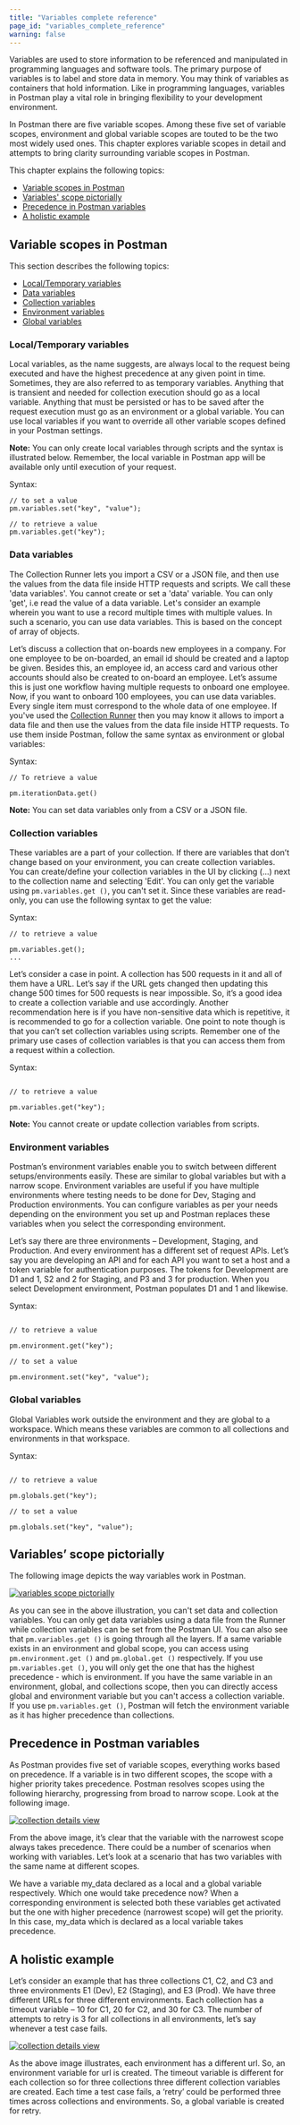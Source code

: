 ```yaml
---
title: "Variables complete reference"
page_id: "variables_complete_reference"
warning: false
---
```


Variables are used to store information to be referenced and manipulated in programming languages and software tools. The primary purpose of variables is to label and store data in memory. You may think of variables as containers that hold information. Like in programming languages, variables in Postman play a vital role in bringing flexibility to your development environment. 

In Postman there are five variable scopes. Among these five set of variable scopes, environment and global variable scopes are touted to be the two most widely used ones. This chapter explores variable scopes in detail and attempts to bring clarity surrounding variable scopes in Postman.

This chapter explains the following topics:

* [Variable scopes in Postman](#variable-scopes-in-postman)
* [Variables' scope pictorially](#variables'-scope-pictorially)
* [Precedence in Postman variables](#precedence-in-postman-variables)
* [A holistic example](#a-holistic-example)

## Variable scopes in Postman

This section describes the following topics:

* [Local/Temporary variables](#local/temporary-variables)
* [Data variables](#data-variables)
* [Collection variables](#collection-variables)
* [Environment variables](#environment-variables)
* [Global variables](#global-variables)

### Local/Temporary variables

Local variables, as the name suggests, are always local to the request being executed and have the highest precedence at any given point in time. Sometimes, they are also referred to as temporary variables. Anything that is transient and needed for collection execution should go as a local variable. Anything that must be persisted or has to be saved after the request execution must go as an environment or a global variable. You can use local variables if you want to override all other variable scopes defined in your Postman settings. 

**Note:** You can only create local variables through scripts and the syntax is illustrated below. Remember, the local variable in Postman app will be available only until execution of your request.

Syntax:

```
// to set a value
pm.variables.set("key", "value");

// to retrieve a value
pm.variables.get("key");

```

### Data variables

The Collection Runner lets you import a CSV or a JSON file, and then use the values from the data file inside HTTP requests and scripts. We call these 'data variables'. You cannot create or set a 'data' variable. You can only 'get', i.e read the value of a data variable. Let's consider an example wherein you want to use a record multiple times with multiple values. In such a scenario, you can use data variables. This is based on the concept of array of objects. 

Let’s discuss a collection that on-boards new employees in a company. For one employee to be on-boarded, an email id should be created and a laptop be given. Besides this, an employee id, an access card and various other accounts should also be created to on-board an employee. Let’s assume this is just one workflow having multiple requests to onboard one employee. Now, if you want to onboard 100 employees, you can use data variables. Every single item  must correspond to the whole data of one employee. If you've used the [Collection Runner](/docs/v6/postman/collection_runs/intro_to_collection_runs) then you may know it allows to import a data file and then use the values from the data file inside HTTP requests. To use them inside Postman, follow the same syntax as environment or global variables:

Syntax:

```
// To retrieve a value

pm.iterationData.get()

```

**Note:** You can set data variables only from a CSV or a JSON file. 

### Collection variables 

These variables are a part of your collection. If there are variables that don’t change based on your environment, you can create collection variables. You can create/define your collection variables in the UI by clicking (...) next to the collection name and selecting 'Edit'. You can only get the variable using ```pm.variables.get ()```, you can't set it. Since these variables are read-only, you can use the following syntax to get the value:

Syntax:

```
// to retrieve a value

pm.variables.get();
...

```

Let’s consider a case in point. A collection has 500 requests in it and all of them have a URL. Let’s say if the URL gets changed then updating this change 500 times for 500 requests is near impossible. So, it’s a good idea to create a collection variable and use accordingly. Another recommendation here is if you have non-sensitive data which is repetitive, it is recommended to go for a collection variable. One point to note though is that you can’t set collection variables using scripts. Remember one of the primary use cases of collection variables is that you can access them from a request within a collection.  

Syntax:

```

// to retrieve a value

pm.variables.get("key");

```

**Note:** You cannot create or update collection variables from scripts. 


### Environment variables

Postman’s environment variables enable you to switch between different setups/environments easily. These are similar to global variables but with a narrow scope. Environment variables are useful if you have multiple environments where testing needs to be done for Dev, Staging and Production environments. You can configure variables as per your needs depending on the environment you set up and Postman replaces these variables when you select the corresponding environment. 

Let’s say there are three environments – Development, Staging, and Production. And every environment has a different set of request APIs. Let’s say you are developing an API and for each API you want to set a host and a token variable for authentication purposes. The tokens for Development are D1 and 1, S2 and 2 for Staging, and P3 and 3 for production. When you select Development environment, Postman populates D1 and 1 and likewise.

Syntax:

```

// to retrieve a value

pm.environment.get("key");

// to set a value

pm.environment.set("key", "value");
```

### Global variables 

Global Variables work outside the environment and they are global to a workspace. Which means these variables are common to all collections and environments in that workspace. 

Syntax:

```

// to retrieve a value

pm.globals.get("key");

// to set a value

pm.globals.set("key", "value");

```

## Variables’ scope pictorially

The following image depicts the way variables work in Postman. 

[![variables scope pictorially](https://s3.amazonaws.com/postman-static-getpostman-com/postman-docs/Variables-Chart.png)](https://s3.amazonaws.com/postman-static-getpostman-com/postman-docs/ariables-Chart.png)

As you can see in the above illustration, you can't set data and collection variables. You can only get data variables using a data file from the Runner while collection variables can be set from the Postman UI. You can also see that ```pm.variables.get ()``` is going through all the layers. If a same variable exists in an environment and global scope, you can access using ```pm.environment.get ()``` and ```pm.global.get ()``` respectively. If you use ```pm.variables.get ()```, you will only get the one that has the highest precedence - which is environment. If you have the same variable in an environment, global, and collections scope, then you can directly access global and environment variable but you can't access a collection variable. If you use ```pm.variables.get ()```, Postman will fetch the environment variable as it has higher precedence than collections.


## Precedence in Postman variables
As Postman provides five set of variable scopes, everything works based on precedence. If a variable is in two different scopes, the scope with a higher priority takes precedence. Postman resolves scopes using the following hierarchy, progressing from broad to narrow scope. Look at the following image. 

[![collection details view](https://s3.amazonaws.com/postman-static-getpostman-com/postman-docs/Variables-Pic.png)](https://s3.amazonaws.com/postman-static-getpostman-com/postman-docs/Variables-Pic.png)

From the above image, it’s clear that the variable with the narrowest scope always takes precedence. There could be a number of scenarios when working with variables. Let’s look at a scenario that has two variables with the same name at different scopes. 

We have a variable my_data declared as a local and a global variable respectively. Which one would take precedence now? When a corresponding environment is selected both these variables get activated but the one with higher precedence (narrowest scope) will get the priority. In this case, my_data which is declared as a local variable takes precedence. 

## A holistic example 
Let’s consider an example that has three collections C1, C2, and C3 and three environments E1 (Dev), E2 (Staging), and E3 (Prod). We have three different URLs for three different environments. Each collection has a timeout variable – 10 for C1, 20 for C2, and 30 for C3. The number of attempts to retry is 3 for all collections in all environments, let’s say whenever a test case fails.

[![collection details view](https://s3.amazonaws.com/postman-static-getpostman-com/postman-docs/Variables-Example1.png)](https://s3.amazonaws.com/postman-static-getpostman-com/postman-docs/Variables-Example1.png)

As the above image illustrates, each environment has a different url. So, an environment variable for url is created. The timeout variable is different for each collection so for three collections three different collection variables are created. Each time a test case fails, a ‘retry’ could be performed three times across collections and environments. So, a global variable is created for retry. 